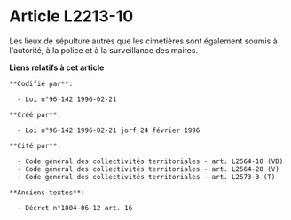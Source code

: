 # Article L2213-10

Les lieux de sépulture autres que les cimetières sont également soumis à l'autorité, à la police et à la surveillance des
maires.

**Liens relatifs à cet article**

	**Codifié par**:

	  - Loi n°96-142 1996-02-21

	**Créé par**:

	  - Loi n°96-142 1996-02-21 jorf 24 février 1996

	**Cité par**:

	  - Code général des collectivités territoriales - art. L2564-10 (VD)
	  - Code général des collectivités territoriales - art. L2564-20 (V)
	  - Code général des collectivités territoriales - art. L2573-3 (T)

	**Anciens textes**:

	  - Décret n°1804-06-12 art. 16
